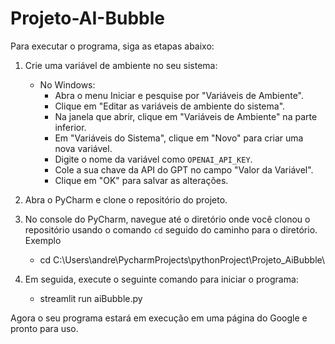 # Projeto-AI-Bubble

Para executar o programa, siga as etapas abaixo:

1. Crie uma variável de ambiente no seu sistema:
   - No Windows:
     - Abra o menu Iniciar e pesquise por "Variáveis de Ambiente".
     - Clique em "Editar as variáveis de ambiente do sistema".
     - Na janela que abrir, clique em "Variáveis de Ambiente" na parte inferior.
     - Em "Variáveis do Sistema", clique em "Novo" para criar uma nova variável.
     - Digite o nome da variável como `OPENAI_API_KEY`.
     - Cole a sua chave da API do GPT no campo "Valor da Variável".
     - Clique em "OK" para salvar as alterações.

2. Abra o PyCharm e clone o repositório do projeto.

3. No console do PyCharm, navegue até o diretório onde você clonou o repositório usando o comando `cd` seguido do caminho para o diretório. Exemplo
   - cd C:\Users\andre\PycharmProjects\pythonProject\Projeto_AiBubble\
5. Em seguida, execute o seguinte comando para iniciar o programa:
   - streamlit run aiBubble.py

Agora o seu programa estará em execução em uma página do Google e pronto para uso.
